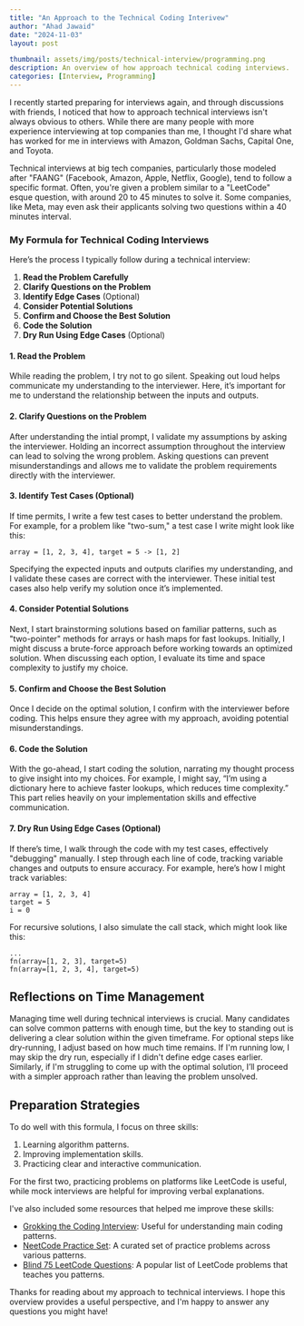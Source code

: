 ```yaml
---
title: "An Approach to the Technical Coding Interivew"
author: "Ahad Jawaid"
date: "2024-11-03"
layout: post

thumbnail: assets/img/posts/technical-interview/programming.png
description: An overview of how approach technical coding interviews.
categories: [Interview, Programming]
---
```


I recently started preparing for interviews again, and through discussions with friends, I noticed that how to approach technical interviews isn't always obvious to others. While there are many people with more experience interviewing at top companies than me, I thought I'd share what has worked for me in interviews with Amazon, Goldman Sachs, Capital One, and Toyota.

Technical interviews at big tech companies, particularly those modeled after "FAANG" (Facebook, Amazon, Apple, Netflix, Google), tend to follow a specific format. Often, you're given a problem similar to a "LeetCode" esque question, with around 20 to 45 minutes to solve it. Some companies, like Meta, may even ask their applicants solving two questions within a 40 minutes interval.

### My Formula for Technical Coding Interviews

Here’s the process I typically follow during a technical interview:

1. **Read the Problem Carefully**
2. **Clarify Questions on the Problem**
3. **Identify Edge Cases** (Optional)
4. **Consider Potential Solutions**
5. **Confirm and Choose the Best Solution**
6. **Code the Solution**
7. **Dry Run Using Edge Cases** (Optional)

#### 1. Read the Problem

While reading the problem, I try not to go silent. Speaking out loud helps communicate my understanding to the interviewer. Here, it’s important for me to understand the relationship between the inputs and outputs. 

#### 2. Clarify Questions on the Problem

After understanding the intial prompt, I validate my assumptions by asking the interviewer. Holding an incorrect assumption throughout the interview can lead to solving the wrong problem. Asking questions can prevent misunderstandings and allows me to validate the problem requirements directly with the interviewer.

#### 3. Identify Test Cases (Optional)

If time permits, I write a few test cases to better understand the problem. For example, for a problem like "two-sum," a test case I write might look like this:

```
array = [1, 2, 3, 4], target = 5 -> [1, 2]
```

Specifying the expected inputs and outputs clarifies my understanding, and I validate these cases are correct with the interviewer. These initial test cases also help verify my solution once it’s implemented.

#### 4. Consider Potential Solutions

Next, I start brainstorming solutions based on familiar patterns, such as "two-pointer" methods for arrays or hash maps for fast lookups. Initially, I might discuss a brute-force approach before working towards an optimized solution. When discussing each option, I evaluate its time and space complexity to justify my choice.

#### 5. Confirm and Choose the Best Solution

Once I decide on the optimal solution, I confirm with the interviewer before coding. This helps ensure they agree with my approach, avoiding potential misunderstandings.

#### 6. Code the Solution

With the go-ahead, I start coding the solution, narrating my thought process to give insight into my choices. For example, I might say, “I’m using a dictionary here to achieve faster lookups, which reduces time complexity.” This part relies heavily on your implementation skills and effective communication.

#### 7. Dry Run Using Edge Cases (Optional)

If there’s time, I walk through the code with my test cases, effectively "debugging" manually. I step through each line of code, tracking variable changes and outputs to ensure accuracy. For example, here’s how I might track variables:

```
array = [1, 2, 3, 4]
target = 5
i = 0
```

For recursive solutions, I also simulate the call stack, which might look like this:

```
...
fn(array=[1, 2, 3], target=5)
fn(array=[1, 2, 3, 4], target=5)
```

## Reflections on Time Management

Managing time well during technical interviews is crucial. Many candidates can solve common patterns with enough time, but the key to standing out is delivering a clear solution within the given timeframe. For optional steps like dry-running, I adjust based on how much time remains. If I'm running low, I may skip the dry run, especially if I didn't define edge cases earlier. Similarly, if I'm struggling to come up with the optimal solution, I’ll proceed with a simpler approach rather than leaving the problem unsolved.

## Preparation Strategies

To do well with this formula, I focus on three skills:

1. Learning algorithm patterns.
2. Improving implementation skills.
3. Practicing clear and interactive communication.

For the first two, practicing problems on platforms like LeetCode is useful, while mock interviews are helpful for improving verbal explanations.

I've also included some resources that helped me improve these skills:
- [Grokking the Coding Interview](https://www.designgurus.io/course/grokking-the-coding-interview): Useful for understanding main coding patterns.
- [NeetCode Practice Set](https://neetcode.io/practice): A curated set of practice problems across various patterns.
- [Blind 75 LeetCode Questions](https://leetcode.com/discuss/general-discussion/460599/blind-75-leetcode-questions): A popular list of LeetCode problems that teaches you patterns.


Thanks for reading about my approach to technical interviews. I hope this overview provides a useful perspective, and I'm happy to answer any questions you might have!
